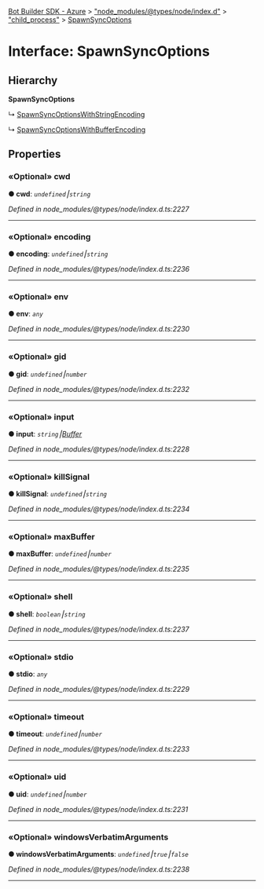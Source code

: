 [Bot Builder SDK - Azure](../README.md) > ["node_modules/@types/node/index.d"](../modules/_node_modules__types_node_index_d_.md) > ["child_process"](../modules/_node_modules__types_node_index_d_._child_process_.md) > [SpawnSyncOptions](../interfaces/_node_modules__types_node_index_d_._child_process_.spawnsyncoptions.md)



# Interface: SpawnSyncOptions

## Hierarchy

**SpawnSyncOptions**

↳  [SpawnSyncOptionsWithStringEncoding](_node_modules__types_node_index_d_._child_process_.spawnsyncoptionswithstringencoding.md)




↳  [SpawnSyncOptionsWithBufferEncoding](_node_modules__types_node_index_d_._child_process_.spawnsyncoptionswithbufferencoding.md)









## Properties
<a id="cwd"></a>

### «Optional» cwd

**●  cwd**:  *`undefined`⎮`string`* 

*Defined in node_modules/@types/node/index.d.ts:2227*





___

<a id="encoding"></a>

### «Optional» encoding

**●  encoding**:  *`undefined`⎮`string`* 

*Defined in node_modules/@types/node/index.d.ts:2236*





___

<a id="env"></a>

### «Optional» env

**●  env**:  *`any`* 

*Defined in node_modules/@types/node/index.d.ts:2230*





___

<a id="gid"></a>

### «Optional» gid

**●  gid**:  *`undefined`⎮`number`* 

*Defined in node_modules/@types/node/index.d.ts:2232*





___

<a id="input"></a>

### «Optional» input

**●  input**:  *`string`⎮[Buffer](_node_modules__types_node_index_d_.buffer.md)* 

*Defined in node_modules/@types/node/index.d.ts:2228*





___

<a id="killsignal"></a>

### «Optional» killSignal

**●  killSignal**:  *`undefined`⎮`string`* 

*Defined in node_modules/@types/node/index.d.ts:2234*





___

<a id="maxbuffer"></a>

### «Optional» maxBuffer

**●  maxBuffer**:  *`undefined`⎮`number`* 

*Defined in node_modules/@types/node/index.d.ts:2235*





___

<a id="shell"></a>

### «Optional» shell

**●  shell**:  *`boolean`⎮`string`* 

*Defined in node_modules/@types/node/index.d.ts:2237*





___

<a id="stdio"></a>

### «Optional» stdio

**●  stdio**:  *`any`* 

*Defined in node_modules/@types/node/index.d.ts:2229*





___

<a id="timeout"></a>

### «Optional» timeout

**●  timeout**:  *`undefined`⎮`number`* 

*Defined in node_modules/@types/node/index.d.ts:2233*





___

<a id="uid"></a>

### «Optional» uid

**●  uid**:  *`undefined`⎮`number`* 

*Defined in node_modules/@types/node/index.d.ts:2231*





___

<a id="windowsverbatimarguments"></a>

### «Optional» windowsVerbatimArguments

**●  windowsVerbatimArguments**:  *`undefined`⎮`true`⎮`false`* 

*Defined in node_modules/@types/node/index.d.ts:2238*





___


